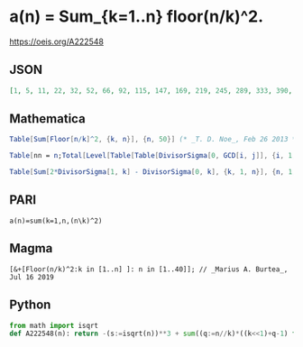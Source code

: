 # a\(n\) \= Sum\_\{k\=1\.\.n\} floor\(n/k\)^2\.
https://oeis.org/A222548
## JSON
```JSON
[1, 5, 11, 22, 32, 52, 66, 92, 115, 147, 169, 219, 245, 289, 333, 390, 424, 496, 534, 612, 672, 740, 786, 898, 957, 1037, 1113, 1219, 1277, 1413, 1475, 1595, 1687, 1791, 1883, 2056, 2130, 2246, 2354, 2526, 2608, 2792, 2878, 3040, 3190, 3330, 3424, 3662, 3773]
```
## Mathematica
```Mathematica
Table[Sum[Floor[n/k]^2, {k, n}], {n, 50}] (* _T. D. Noe_, Feb 26 2013 *)
```
```Mathematica
Table[nn = n;Total[Level[Table[Table[DivisorSigma[0, GCD[i, j]], {i, 1, nn}], {j, 1, nn}], {2}]], {n, 1, 49}] (* _Geoffrey Critzer_, Jan 15 2015 *)
```
```Mathematica
Table[Sum[2*DivisorSigma[1, k] - DivisorSigma[0, k], {k, 1, n}], {n, 1, 50}] (* _Vaclav Kotesovec_, Sep 02 2018 *)
```
## PARI
```PARI
a(n)=sum(k=1,n,(n\k)^2)
```
## Magma
```Magma
[&+[Floor(n/k)^2:k in [1..n] ]: n in [1..40]]; // _Marius A. Burtea_, Jul 16 2019
```
## Python
```Python
from math import isqrt
def A222548(n): return -(s:=isqrt(n))**3 + sum((q:=n//k)*((k<<1)+q-1) for k in range(1,s+1)) # _Chai Wah Wu_, Oct 21 2023
```
